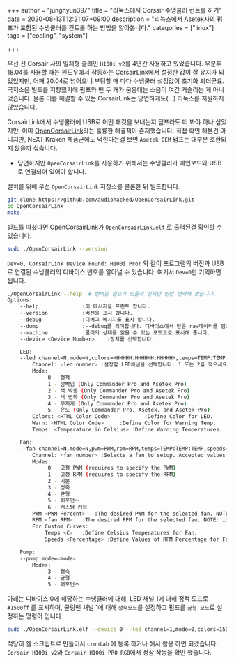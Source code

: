 +++
author = "junghyun397"
title = "리눅스에서 Corsair 수냉쿨러 컨트롤 하기"
date = 2020-08-13T12:21:07+09:00
description = "리눅스에서 Asetek사의 펌프가 포함된 수냉쿨러를 컨트롤 하는 방법을 알아봅니다."
categories = ["linux"]
tags = ["cooling", "system"]

+++

우선 전 Corsair 사의 일체형 쿨러인 ``H100i v2``를 4년간 사용하고 있었습니다. 우분투 18.04를 사용할 때는 윈도우에서 작동하는 CorsairLink에서 설정한 값이 잘 유지가 되었었지만, 어째 20.04로 넘어오니 부팅할 때 마다 수냉쿨러 설정값이 초기화 되더군요. 극저소음 빌드를 지향했기에 펌프와 팬 두 개가 웅웅대는 소음이 여간 거슬리는 게 아니었습니다. 물론 이를 해결할 수 있는 CorsairLink는 당연하게도(...) 리눅스를 지원하지 않았습니다. 

CorsairLink에서 수냉쿨러에 USB로 어떤 패킷을 보내는지 덤프라도 떠 봐야 하나 싶었지만, 이미 [OpenCorsairLink](https://github.com/audiohacked/OpenCorsairLink)라는 훌륭한 해결책이 존재했습니다. 직접 확인 해본건 아니지만, NEXT Kraken 제품군에도 먹힌다는걸 보면 ``Asetek OEM`` 펌프는 대부분 호환되지 않을까 싶습니다.

* 당연하지만 ``OpenCorsairLink``를 사용하기 위해서는 수냉쿨러가 메인보드와 USB로 연결되어 있어야 합니다.

설치를 위해 우선 ``OpenCorsairLink`` 저장소를 클론한 뒤 빌드합니다.

```sh
git clone https://github.com/audiohacked/OpenCorsairLink.git
cd OpenCorsairLink
make
```

빌드를 마쳤다면 OpenCorsairLink가 ``OpenCorsairLink.elf`` 로 출력된걸 확인할 수 있습니다.

```sh
sudo ./OpenCorsairLink --version
```

``Dev=0, CorsairLink Device Found: H100i Pro!`` 와 같이 프로그램의 버전과 USB로 연결된 수냉쿨러의 디바이스 번호를 알아낼 수 있습니다. 여기서 ``Dev=0``만 기억하면 됩니다.

```sh
./OpenCorsairLink --help  # 번역할 필요가 있을까 싶지만 반만 번역해 봤습니다.
Options:
	--help				:이 메시지를 프린트 합니다.
	--version			:버전을 표시 합니다.
	--debug				:디버그 메시지를 표시 합니다.
	--dump				:--debug를 의미합니다. 디바이스에서 받은 raw데이터를 덤프합니다.
	--machine			:쿨러의 상태를 읽을 수 있는 포맷으로 표시해 줍니다.
	--device <Device Number>	:장치를 선택합니다.

	LED:
	--led channel=N,mode=N,colors=HHHHHH:HHHHHH:HHHHHH,temps=TEMP:TEMP:TEMP
		Channel: <led number> :설정할 LED채널을 선택합니다. 1 또는 2를 적으세요.
		Mode:
			 0 - 정적
			 1 - 깜빡임 (Only Commander Pro and Asetek Pro)
			 2 - 색 박동 (Only Commander Pro and Asetek Pro)
			 3 - 색 변화 (Only Commander Pro and Asetek Pro)
			 4 - 무지개 (Only Commander Pro and Asetek Pro)
			 5 - 온도 (Only Commander Pro, Asetek, and Asetek Pro)
		Colors: <HTML Color Code>			:Define Color for LED.
		Warn: <HTML Color Code>		:Define Color for Warning Temp.
		Temps: <Temperature in Celsius>	:Define Warning Temperatures.

	Fan:
	--fan channel=N,mode=N,pwm=PWM,rpm=RPM,temps=TEMP:TEMP:TEMP,speeds=SPEED:SPEED:SPEED
		Channel: <fan number> :Selects a fan to setup. Accepted values are 1, 2, 3 or 4.
		Modes:
			 0 - 고정 PWM (requires to specify the PWM)
			 1 - 고정 RPM (requires to specify the RPM)
			 2 - 기본
			 3 - 정죽
			 4 - 균형
			 5 - 퍼포먼스
			 6 - 커스텀 커브
		PWM <PWM Percent> 	:The desired PWM for the selected fan. NOTE: it only works when fan mode is set to Fixed PWM
		RPM <fan RPM> 	:The desired RPM for the selected fan. NOTE: it works only when fan mode is set to Fixed RPM
		For Custom Curves:
			Temps <C>	:Define Celsius Temperatures for Fan.
			Speeds <Percentage>	:Define Values of RPM Percentage for Fan.

	Pump:
	--pump mode=<mode>
		Modes:
			 3 - 정숙
			 4 - 균형
			 5 - 퍼포먼스
```

아래는 디바이스 0에 해당하는 수냉쿨러에 대해, LED 채널 1에 대해 정적 모드로 ``#1500ff`` 를 표시하며, 쿨링팬 채널 1에 대해 ``정숙모드``를 설정하고 펌프를 ``균형 모드``로 설정하는 명령어 입니다.

```sh
sudo ./OpenCorsairLink.elf --device 0 --led channel=1,mode=0,colors=1500ff --fan channel=1,mode=3 --pump mode=4
```

적당히 쉘 스크립트로 만들어서 ``crontab`` 에 등록 하거나 해서 활용 하면 되겠습니다. ``Corsair H100i v2``와 ``Corsair H100i PRO RGB``에서 정상 작동을 확인 했습니다.


